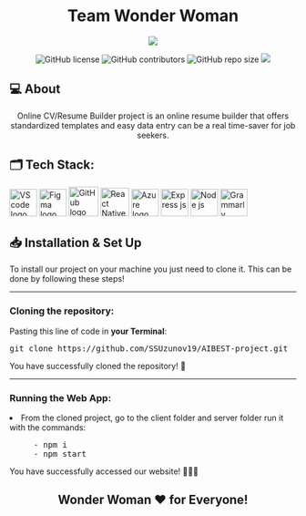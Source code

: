<h1 align="center">Team Wonder Woman</h1>

<p align = "center">
    <img src="https://cdn.discordapp.com/attachments/1125828347415511040/1131701432756740228/githubBanner.png" />
</p>

<p align = "center">
    <img alt="GitHub license" src="https://img.shields.io/github/license/SSUzunov19/AIBEST-project?style=for-the-badge">
    <img alt="GitHub contributors" src="https://img.shields.io/github/contributors/SSUzunov19/AIBEST-project?style=for-the-badge">
    <img alt="GitHub repo size" src="https://img.shields.io/github/repo-size/SSUzunov19/AIBEST-project?style=for-the-badge">
    <img src="https://img.shields.io/github/languages/count/SSUzunov19/AIBEST-project?style=for-the-badge">
</p>

## 💻 About
<p align="center">Online CV/Resume Builder project is an online resume builder that offers standardized templates and easy data entry can be a real time-saver for job seekers.</p>


## 🗂️ Tech Stack:
<p align="left">
    <a href="https://code.visualstudio.com/"><img src="https://img.icons8.com/color/344/visual-studio-code-2019.png" alt="VS code logo" width=48px /></a>
    <a href="https://www.figma.com/"><img src="https://img.icons8.com/color/344/figma--v1.png" alt="Figma logo" width=48px/></a>
    <a href="https://github.com/"><img src="https://img.icons8.com/nolan/344/github.png" alt="GitHub logo" width=52px /></a>
    <a href="https://reactnative.dev/"><img src="https://img.icons8.com/color/344/react-native.png" alt="React Native logo" width=50px /></a>
    <a href="https://azure.microsoft.com/en-us/products/postgresql/"><img src="https://upload.wikimedia.org/wikipedia/commons/thumb/2/29/Postgresql_elephant.svg/1200px-Postgresql_elephant.svg.png" alt="Azure logo" width=48px /></a>
    <a href="https://expressjs.com/"><img src="https://github.com/SSUzunov19/AIBEST-project/assets/138564462/2c9c9bd6-179d-4e7b-a2e6-057084210926" alt="Express js" width=48px /></a>
    <a href="https://nodejs.org/en"><img src="https://github.com/SSUzunov19/AIBEST-project/assets/138564462/7c320d04-4173-4ad0-aecf-8145872c2da4" alt="Node js" width=48px /></a>
    <a href="https://app.grammarly.com/"><img src="https://github.com/SSUzunov19/AIBEST-project/assets/138564462/f22e7fa9-667c-4947-ae78-13e8dea27865" alt="Grammarly" width=48px /></a>
    </p>

## 📥 Installation & Set Up
<p> To install our project on your machine you just need to clone it. This can be done by following these steps! </p>

<hr>

<h3><B>Cloning the repository:</B></h3>

Pasting this line of code in **your Terminal**:
<pre>git clone https://github.com/SSUzunov19/AIBEST-project.git</pre>
<p>You have successfully cloned the repository! 🥳</p>

<hr>

<h3><B>Running the Web App:</B></h3>

  <li>From the cloned project, go to the client folder and server folder run it with the commands:</li>
</ul> 
<pre>
     - npm i
     - npm start
</pre>

<p>You have successfully accessed our website! 👏👏👏</p>

## <p align = "center">Wonder Woman ❤️ for <B>Everyone!</B></p>
